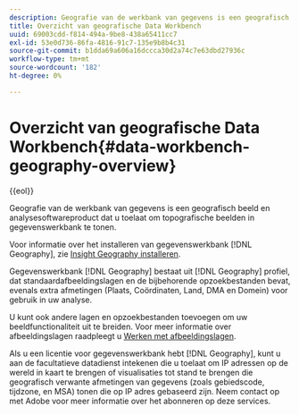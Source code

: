 ```yaml
---
description: Geografie van de werkbank van gegevens is een geografisch beeld en analysesoftwareproduct dat u toelaat om topografische beelden in gegevenswerkbank te tonen.
title: Overzicht van geografische Data Workbench
uuid: 69003cdd-f814-494a-9be8-438a65411cc7
exl-id: 53e0d736-86fa-4816-91c7-135e9b8b4c31
source-git-commit: b1dda69a606a16dccca30d2a74c7e63dbd27936c
workflow-type: tm+mt
source-wordcount: '182'
ht-degree: 0%

---
```


# Overzicht van geografische Data Workbench{#data-workbench-geography-overview}

{{eol}}

Geografie van de werkbank van gegevens is een geografisch beeld en analysesoftwareproduct dat u toelaat om topografische beelden in gegevenswerkbank te tonen.

Voor informatie over het installeren van gegevenswerkbank [!DNL Geography], zie [Insight Geography installeren](../../home/c-geo-oview/c-inst-geo/c-inst-geo.md).

Gegevenswerkbank [!DNL Geography] bestaat uit [!DNL Geography] profiel, dat standaardafbeeldingslagen en de bijbehorende opzoekbestanden bevat, evenals extra afmetingen (Plaats, Coördinaten, Land, DMA en Domein) voor gebruik in uw analyse.

U kunt ook andere lagen en opzoekbestanden toevoegen om uw beeldfunctionaliteit uit te breiden. Voor meer informatie over afbeeldingslagen raadpleegt u [Werken met afbeeldingslagen](https://experienceleague.adobe.com/docs/data-workbench/using/client/imagery-layers/c-ustd-img-layers.html).

Als u een licentie voor gegevenswerkbank hebt [!DNL Geography], kunt u aan de facultatieve datadienst intekenen die u toelaat om IP adressen op de wereld in kaart te brengen of visualisaties tot stand te brengen die geografisch verwante afmetingen van gegevens (zoals gebiedscode, tijdzone, en MSA) tonen die op IP adres gebaseerd zijn. Neem contact op met Adobe voor meer informatie over het abonneren op deze services.
